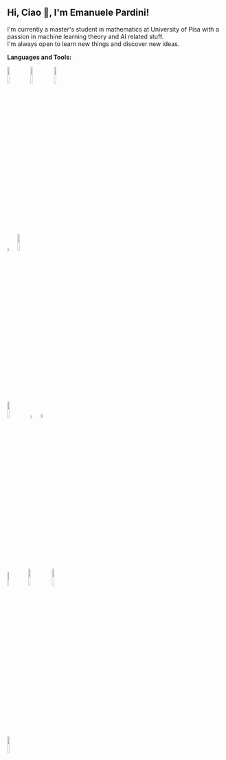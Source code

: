 <h2 align="left">Hi, Ciao 👋, I'm Emanuele Pardini!</h1>
<p align="left"> I'm currently a master's student in mathematics at University of Pisa with a passion in machine learning theory and AI related stuff.</br>
I'm always open to learn new things and discover new ideas.</p>


**Languages and Tools:**

<p>  
  <code><img width="10%" src="https://www.vectorlogo.zone/logos/python/python-ar21.svg"></code>
  <code><img width="10%" src="https://www.vectorlogo.zone/logos/numpy/numpy-ar21.svg"></code>
  <code><img width="10%" src="https://upload.wikimedia.org/wikipedia/commons/e/ed/Pandas_logo.svg"></code>
  <br />
  <code><img width="4%" src="https://upload.wikimedia.org/wikipedia/commons/8/84/Matplotlib_icon.svg"></code>
  <code><img width="10%" src="https://seaborn.pydata.org/_images/logo-wide-lightbg.svg"></code>
  <br />
  <code><img width="10%" src="https://www.vectorlogo.zone/logos/w3_html5/w3_html5-ar21.svg"></code>
  <code><img width="4%" src="https://upload.wikimedia.org/wikipedia/commons/1/18/C_Programming_Language.svg"></code>
  <code><img width="5%" src="https://upload.wikimedia.org/wikipedia/commons/2/21/Matlab_Logo.png"></code>
  <br />
  <code><img width="9%" src="https://upload.wikimedia.org/wikipedia/commons/0/05/Scikit_learn_logo_small.svg"></code>
  <code><img width="10%" src="https://www.vectorlogo.zone/logos/tensorflow/tensorflow-ar21.svg"></code>
  <code><img width="10%" src="https://github.com/valohai/ml-logos/blob/master/keras-text.svg"></code>
  <br />                                         
  <code><img width="10%" src="https://www.vectorlogo.zone/logos/git-scm/git-scm-ar21.svg"></code>
</p>
